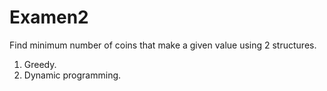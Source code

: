 # Examen2
Find minimum number of coins that make a given value using 2 structures. 

1. Greedy.
2. Dynamic programming.

